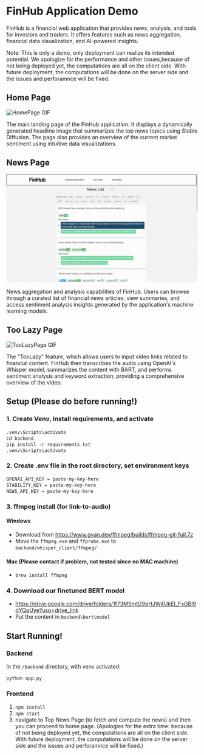 # FinHub Application Demo

FinHub is a financial web application that provides news, analysis, and tools for investors and traders. It offers features such as news aggregation, financial data visualization, and AI-powered insights.

Note: This is only a demo, only deployment can realize its intended potential. We apologize for the performance and other issues,because of not being deployed yet, the computations are all on the client side. With future deployment, the computations will be done on the server side and the issues and perforamnce will be fixed.

## Home Page

![HomePage GIF](HomePage.gif)

The main landing page of the FinHub application. It displays a dynamically generated headline image that summarizes the top news topics using Stable Diffusion. The page also provides an overview of the current market sentiment using intuitive data visualizations.

## News Page

![NewsPage GIF](NewsPage.gif)

News aggregation and analysis capabilities of FinHub. Users can browse through a curated list of financial news articles, view summaries, and access sentiment analysis insights generated by the application's machine learning models.

## Too Lazy Page

![TooLazyPage GIF](TooLazyPage.gif)

The "TooLazy" feature, which allows users to input video links related to financial content. FinHub then transcribes the audio using OpenAI's Whisper model, summarizes the content with BART, and performs sentiment analysis and keyword extraction, providing a comprehensive overview of the video.

## Setup (Please do before running!)

### 1. Create Venv, install requirements, and activate

```
.venv\Scripts\activate
cd backend
pip install -r requirements.txt
.venv\Scripts\activate
```

### 2. Create .env file in the root directory, set environment keys

```
OPENAI_API_KEY = paste-my-key-here
STABILITY_KEY = paste-my-key-here
NEWS_API_KEY = paste-my-key-here
```

### 3. ffmpeg install (for link-to-audio)

#### Windows

- Download from https://www.gyan.dev/ffmpeg/builds/ffmpeg-git-full.7z
- Move the `ffmpeg.exe` and `ffprobe.exe` to `backend/whisper_client/ffmpeg/`

#### Mac (Please contact if problem, not tested since no MAC machine)

- `brew install ffmpeg`

### 4. Download our finetuned BERT model

- https://drive.google.com/drive/folders/1f73MSmtG9qHJW4UkEI_FxGBl9dYQqUye?usp=drive_link
- Put the content in `backend\bert\model`

## Start Running!

### Backend

In the `/backend` directory, with venv activated:

```
python app.py
```

### Frontend

1. `npm install`
2. `npm start`
3. navigate to Top News Page (to fetch and compute the news) and then you can proceed to home page. (Apologies for the extra time: because of not being deployed yet, the computations are all on the client side. With future deployment, the computations will be done on the server side and the issues and perforamnce will be fixed.) 

